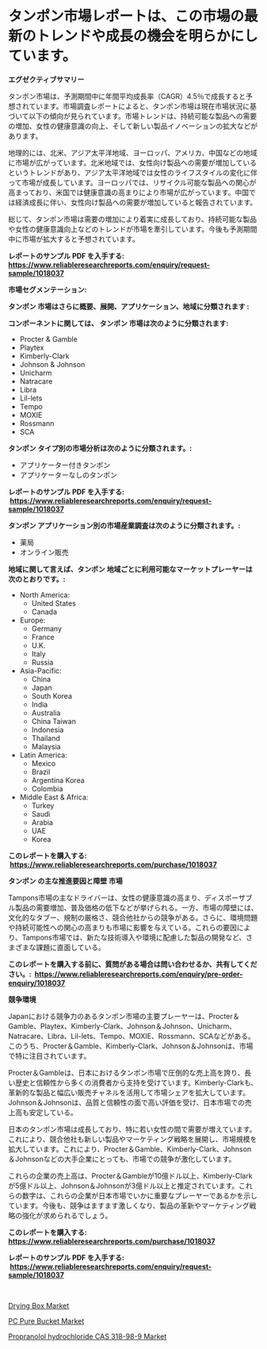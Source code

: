 <p><h1>タンポン市場レポートは、この市場の最新のトレンドや成長の機会を明らかにしています。</h1></p><p><strong>エグゼクティブサマリー</strong></p>
<p><p>タンポン市場は、予測期間中に年間平均成長率（CAGR）4.5％で成長すると予想されています。市場調査レポートによると、タンポン市場は現在市場状況に基づいて以下の傾向が見られています。市場トレンドは、持続可能な製品への需要の増加、女性の健康意識の向上、そして新しい製品イノベーションの拡大などがあります。</p><p>地理的には、北米、アジア太平洋地域、ヨーロッパ、アメリカ、中国などの地域に市場が広がっています。北米地域では、女性向け製品への需要が増加しているというトレンドがあり、アジア太平洋地域では女性のライフスタイルの変化に伴って市場が成長しています。ヨーロッパでは、リサイクル可能な製品への関心が高まっており、米国では健康意識の高まりにより市場が広がっています。中国では経済成長に伴い、女性向け製品への需要が増加していると報告されています。</p><p>総じて、タンポン市場は需要の増加により着実に成長しており、持続可能な製品や女性の健康意識向上などのトレンドが市場を牽引しています。今後も予測期間中に市場が拡大すると予想されています。</p></p>
<p><strong>レポートのサンプル PDF を入手する: <a href="https://www.reliableresearchreports.com/enquiry/request-sample/1018037">https://www.reliableresearchreports.com/enquiry/request-sample/1018037</a></strong></p>
<p><strong>市場セグメンテーション:</strong></p>
<p><strong> タンポン 市場はさらに概要、展開、アプリケーション、地域に分類されます :</strong></p>
<p><strong>コンポーネントに関しては、 タンポン 市場は次のように分類されます: &nbsp;</strong></p>
<p><ul><li>Procter & Gamble</li><li>Playtex</li><li>Kimberly-Clark</li><li>Johnson & Johnson</li><li>Unicharm</li><li>Natracare</li><li>Libra</li><li>Lil-lets</li><li>Tempo</li><li>MOXIE</li><li>Rossmann</li><li>SCA</li></ul></p>
<p><strong> タンポン タイプ別の市場分析は次のように分類されます。:</strong></p>
<p><ul><li>アプリケーター付きタンポン</li><li>アプリケーターなしのタンポン</li></ul></p>
<p><strong>レポートのサンプル PDF を入手する: &nbsp;<a href="https://www.reliableresearchreports.com/enquiry/request-sample/1018037">https://www.reliableresearchreports.com/enquiry/request-sample/1018037</a></strong></p>
<p><strong> タンポン アプリケーション別の市場産業調査は次のように分類されます。:</strong></p>
<p><ul><li>薬局</li><li>オンライン販売</li></ul></p>
<p><strong>地域に関して言えば、タンポン 地域ごとに利用可能なマーケットプレーヤーは次のとおりです。:</strong></p>
<p><ul>
    <li>
        North America:
        <ul>
            <li>United States</li>
            <li>Canada</li>
        </ul>
    </li>
    <li>
        Europe:
        <ul>
            <li>Germany</li>
            <li>France</li>
            <li>U.K.</li>
            <li>Italy</li>
            <li>Russia</li>
        </ul>
    </li>
    <li>
        Asia-Pacific:
        <ul>
            <li>China</li>
            <li>Japan</li>
            <li>South Korea</li>
            <li>India</li>
            <li>Australia</li>
            <li>China Taiwan</li>
            <li>Indonesia</li>
            <li>Thailand</li>
            <li>Malaysia</li>
        </ul>
    </li>
    <li>
        Latin America:
        <ul>
            <li>Mexico</li>
            <li>Brazil</li>
            <li>Argentina Korea</li>
            <li>Colombia</li>
        </ul>
    </li>
    <li>
        Middle East & Africa:
        <ul>
            <li>Turkey</li>
            <li>Saudi</li>
            <li>Arabia</li>
            <li>UAE</li>
            <li>Korea</li>
        </ul>
    </li>
    </ul></p>
<p><strong>このレポートを購入する: &nbsp;<a href="https://www.reliableresearchreports.com/purchase/1018037">https://www.reliableresearchreports.com/purchase/1018037</a></strong></p>
<p><strong>タンポン の主な推進要因と障壁 市場</strong></p>
<p><p>Tampons市場の主なドライバーは、女性の健康意識の高まり、ディスポーザブル製品の需要増加、普及価格の低下などが挙げられる。一方、市場の障壁には、文化的なタブー、規制の厳格さ、競合他社からの競争がある。さらに、環境問題や持続可能性への関心の高まりも市場に影響を与えている。これらの要因により、Tampons市場では、新たな技術導入や環境に配慮した製品の開発など、さまざまな課題に直面している。</p></p>
<p><strong>このレポートを購入する前に、質問がある場合は問い合わせるか、共有してください。:&nbsp; <a href="https://www.reliableresearchreports.com/enquiry/pre-order-enquiry/1018037">https://www.reliableresearchreports.com/enquiry/pre-order-enquiry/1018037</a></strong></p>
<p><strong>競争環境</strong></p>
<p><p>Japanにおける競争力のあるタンポン市場の主要プレーヤーは、Procter＆Gamble、Playtex、Kimberly-Clark、Johnson＆Johnson、Unicharm、Natracare、Libra、Lil-lets、Tempo、MOXIE、Rossmann、SCAなどがある。このうち、Procter＆Gamble、Kimberly-Clark、Johnson＆Johnsonは、市場で特に注目されています。</p><p>Procter＆Gambleは、日本におけるタンポン市場で圧倒的な売上高を誇り、長い歴史と信頼性から多くの消費者から支持を受けています。Kimberly-Clarkも、革新的な製品と幅広い販売チャネルを活用して市場シェアを拡大しています。Johnson＆Johnsonは、品質と信頼性の面で高い評価を受け、日本市場での売上高も安定している。</p><p>日本のタンポン市場は成長しており、特に若い女性の間で需要が増えています。これにより、競合他社も新しい製品やマーケティング戦略を展開し、市場規模を拡大しています。これにより、Procter＆Gamble、Kimberly-Clark、Johnson＆Johnsonなどの大手企業にとっても、市場での競争が激化しています。</p><p>これらの企業の売上高は、Procter＆Gambleが10億ドル以上、Kimberly-Clarkが5億ドル以上、Johnson＆Johnsonが3億ドル以上と推定されています。これらの数字は、これらの企業が日本市場でいかに重要なプレーヤーであるかを示しています。今後も、競争はますます激しくなり、製品の革新やマーケティング戦略の強化が求められるでしょう。</p></p>
<p><strong>このレポートを購入する: &nbsp; <a href="https://www.reliableresearchreports.com/purchase/1018037">https://www.reliableresearchreports.com/purchase/1018037</a></strong></p>
<p><strong>レポートのサンプル PDF を入手する: &nbsp;<a href="https://www.reliableresearchreports.com/enquiry/request-sample/1018037">https://www.reliableresearchreports.com/enquiry/request-sample/1018037</a></strong><strong></strong></p>
<p>&nbsp;</p>
<p><p><a href="https://view.publitas.com/reportprime-1/global-drying-box-market-size-and-market-trends-insights-and-projections-from-2023-to-2030/">Drying Box Market</a></p><p><a href="https://view.publitas.com/reportprime-1/pc-pure-bucket-market-size-growth-outlook-from-2023-to-2030-projecting-at-markets-trends-analysis-by-application-regional-outlook-and-revenue/">PC Pure Bucket Market</a></p><p><a href="https://view.publitas.com/reportprime-1/propranolol-hydrochloride-cas-318-98-9-market-research-report-reveals-the-latest-trends-and-opportunities-of-this-market-for-period-from-2023-2030/">Propranolol hydrochloride CAS 318-98-9 Market</a></p></p>